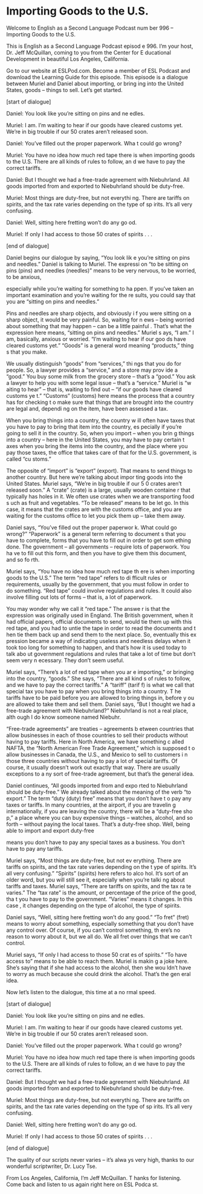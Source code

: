 # Importing Goods to the U.S.

Welcome to English as a Second Language Podcast num ber 996 – Importing Goods to the U.S.

This is English as a Second Language Podcast episod e 996. I’m your host, Dr. Jeff McQuillan, coming to you from the Center for E ducational Development in beautiful Los Angeles, California.

Go to our website at ESLPod.com. Become a member of  ESL Podcast and download the Learning Guide for this episode. This episode is a dialogue between Muriel and Daniel about importing, or bring ing into the United States, goods – things to sell. Let’s get started.

[start of dialogue]

Daniel: You look like you’re sitting on pins and ne edles.

Muriel: I am. I’m waiting to hear if our goods have  cleared customs yet. We’re in big trouble if our 50 crates aren’t released soon.

Daniel: You’ve filled out the proper paperwork. Wha t could go wrong?

Muriel: You have no idea how much red tape there is  when importing goods to the U.S. There are all kinds of rules to follow, an d we have to pay the correct tariffs.

Daniel: But I thought we had a free-trade agreement  with Niebuhrland. All goods imported from and exported to Niebuhrland should be  duty-free.

Muriel: Most things are duty-free, but not everythi ng. There are tariffs on spirits, and the tax rate varies depending on the type of sp irits. It’s all very confusing.

Daniel: Well, sitting here fretting won’t do any go od.

Muriel: If only I had access to those 50 crates of spirits . . .

[end of dialogue]

Daniel begins our dialogue by saying, “You look lik e you’re sitting on pins and needles.” Daniel is talking to Muriel. The expressi on “to be sitting on pins (pins) and needles (needles)” means to be very nervous, to  be worried, to be anxious,

especially while you’re waiting for something to ha ppen. If you’ve taken an important examination and you’re waiting for the re sults, you could say that you are “sitting on pins and needles.”

Pins and needles are sharp objects, and obviously i f you were sitting on a sharp object, it would be very painful. So, waiting for n ews – being worried about something that may happen – can be a little painful . That’s what the expression here means, “sitting on pins and needles.” Muriel s ays, “I am.” I am, basically, anxious or worried. “I’m waiting to hear if our goo ds have cleared customs yet.” “Goods” is a general word meaning “products,” thing s that you make.

We usually distinguish “goods” from “services,” thi ngs that you do for people. So, a lawyer provides a “service,” and a store may prov ide a “good.” You buy some milk from the grocery store – that’s a “good.” You ask a lawyer to help you with some legal issue – that’s a “service.” Muriel is “w aiting to hear” – that is, waiting to find out – “if our goods have cleared customs ye t.” “Customs” (customs) here means the process that a country has for checking t o make sure that things that are brought into the country are legal and, dependi ng on the item, have been assessed a tax.

When you bring things into a country, the country w ill often have taxes that you have to pay to bring that item into the country, es pecially if you’re going to sell it in the country. So, when you import – when you brin g things into a country – here in the United States, you may have to pay certain t axes when you bring the items into the country, and the place where you pay those  taxes, the office that takes care of that for the U.S. government, is called “cu stoms.”

The opposite of “import” is “export” (export). That  means to send things to another country. But here we’re talking about impor ting goods into the United States. Muriel says, “We’re in big trouble if our 5 0 crates aren’t released soon.” A “crate” (crate) is a large, usually wooden containe r that typically has holes in it. We often use crates when we are transporting food s uch as fruit and vegetables. “To be released” means to be let go. In this case, it means that the crates are with the customs office, and you are waiting for the customs office to let you pick them up – take them away.

Daniel says, “You’ve filled out the proper paperwor k. What could go wrong?” “Paperwork” is a general term referring to document s that you have to complete, forms that you have to fill out in order to get som ething done. The government – all governments – require lots of paperwork. You ha ve to fill out this form, and then you have to give them this document, and so fo rth.

Muriel says, “You have no idea how much red tape th ere is when importing goods to the U.S.” The term “red tape” refers to di fficult rules or requirements, usually by the government, that you must follow in order to do something. “Red tape” could involve regulations and rules. It could  also involve filling out lots of forms – that is, a lot of paperwork.

You may wonder why we call it “red tape.” The answe r is that the expression was originally used in England. The British government,  when it had official papers, official documents to send, would tie them up with this red tape, and you had to untie the tape in order to read the documents and t hen tie them back up and send them to the next place. So, eventually this ex pression became a way of indicating useless and needless delays when it took  too long for something to happen, and that’s how it is used today to talk abo ut government regulations and rules that take a lot of time but don’t seem very n ecessary. They don’t seem useful.

Muriel says, “There’s a lot of red tape when you ar e importing,” or bringing into the country, “goods.” She says, “There are all kind s of rules to follow, and we have to pay the correct tariffs.” A “tariff” (tarif f) is what we call that special tax you have to pay when you bring things into a country. T he tariffs have to be paid before you are allowed to bring things in, before y ou are allowed to take them and sell them. Daniel says, “But I thought we had a  free-trade agreement with Niebuhrland?” Niebuhrland is not a real place, alth ough I do know someone named Niebuhr.

“Free-trade agreements” are treaties – agreements b etween countries that allow businesses in each of those countries to sell their  products without having to pay tariffs. Here in North America, we have something c alled NAFTA, the “North American Free Trade Agreement,” which is supposed t o allow businesses in Canada, the U.S., and Mexico to sell to customers i n those three countries without having to pay a lot of special tariffs. Of course, it usually doesn’t work out exactly that way. There are usually exceptions to a ny sort of free-trade agreement, but that’s the general idea.

Daniel continues, “All goods imported from and expo rted to Niebuhrland should be duty-free.” We already talked about the meaning of the verb “to export.” The term “duty (duty) free” means that you don’t have t o pay any taxes or tariffs. In many countries, at the airport, if you are travelin g internationally, if you are leaving the country, there will be a “duty-free sho p,” a place where you can buy expensive things – watches, alcohol, and so forth –  without paying the local taxes. That’s a duty-free shop. Well, being able to  import and export duty-free

means you don’t have to pay any special taxes as a business. You don’t have to pay any tariffs.

Muriel says, “Most things are duty-free, but not ev erything. There are tariffs on spirits, and the tax rate varies depending on the t ype of spirits. It’s all very confusing.” “Spirits” (spirits) here refers to alco hol. It’s sort of an older word, but you will still see it, especially when you’re talki ng about tariffs and taxes. Muriel says, “There are tariffs on spirits, and the tax ra te varies.” The “tax rate” is the amount, or percentage of the price of the good, tha t you have to pay to the government. “Varies” means it changes. In this case , it changes depending on the type of alcohol, the type of spirits.

Daniel says, “Well, sitting here fretting won’t do any good.” “To fret” (fret) means to worry about something, especially something that  you don’t have any control over. Of course, if you can’t control something, th ere’s no reason to worry about it, but we all do. We all fret over things that we can’t control.

Muriel says, “If only I had access to those 50 crat es of spirits.” “To have access to” means to be able to reach them. Muriel is makin g a joke here. She’s saying that if she had access to the alcohol, then she wou ldn’t have to worry as much because she could drink the alcohol. That’s the gen eral idea.

Now let’s listen to the dialogue, this time at a no rmal speed.

[start of dialogue]

Daniel: You look like you’re sitting on pins and ne edles.

Muriel: I am. I’m waiting to hear if our goods have  cleared customs yet. We’re in big trouble if our 50 crates aren’t released soon.

Daniel: You’ve filled out the proper paperwork. Wha t could go wrong?

Muriel: You have no idea how much red tape there is  when importing goods to the U.S. There are all kinds of rules to follow, an d we have to pay the correct tariffs.

Daniel: But I thought we had a free-trade agreement  with Niebuhrland. All goods imported from and exported to Niebuhrland should be  duty-free.

Muriel: Most things are duty-free, but not everythi ng. There are tariffs on spirits, and the tax rate varies depending on the type of sp irits. It’s all very confusing.

 Daniel: Well, sitting here fretting won’t do any go od.

Muriel: If only I had access to those 50 crates of spirits . . .

[end of dialogue]

The quality of our scripts never varies – it’s alwa ys very high, thanks to our wonderful scriptwriter, Dr. Lucy Tse.

From Los Angeles, California, I’m Jeff McQuillan. T hanks for listening. Come back and listen to us again right here on ESL Podca st.

